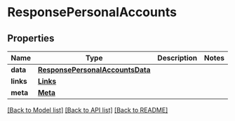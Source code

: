 # ResponsePersonalAccounts

## Properties
Name | Type | Description | Notes
------------ | ------------- | ------------- | -------------
**data** | [**ResponsePersonalAccountsData**](ResponsePersonalAccountsData.md) |  | 
**links** | [**Links**](Links.md) |  | 
**meta** | [**Meta**](Meta.md) |  | 

[[Back to Model list]](../README.md#documentation-for-models) [[Back to API list]](../README.md#documentation-for-api-endpoints) [[Back to README]](../README.md)

